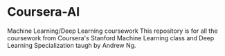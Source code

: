 # Coursera-AI
Machine Learning/Deep Learning coursework
This repository is for all the coursework from Coursera's Stanford Machine Learning
class and Deep Learning Specialization taugh by Andrew Ng.
